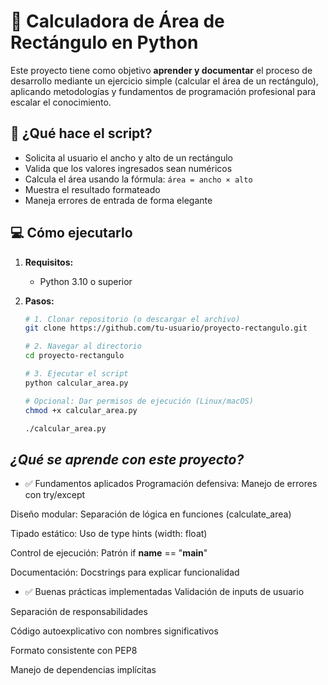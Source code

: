 # 📐 Calculadora de Área de Rectángulo en Python

Este proyecto tiene como objetivo **aprender y documentar** el proceso de desarrollo mediante un ejercicio simple (calcular el área de un rectángulo), aplicando metodologías y fundamentos de programación profesional para escalar el conocimiento.

## 🚀 ¿Qué hace el script?

- Solicita al usuario el ancho y alto de un rectángulo
- Valida que los valores ingresados sean numéricos
- Calcula el área usando la fórmula: `área = ancho × alto`
- Muestra el resultado formateado
- Maneja errores de entrada de forma elegante

## 💻 Cómo ejecutarlo

1. **Requisitos:**

   - Python 3.10 o superior

2. **Pasos:**

   ```bash
   # 1. Clonar repositorio (o descargar el archivo)
   git clone https://github.com/tu-usuario/proyecto-rectangulo.git

   # 2. Navegar al directorio
   cd proyecto-rectangulo

   # 3. Ejecutar el script
   python calcular_area.py

   # Opcional: Dar permisos de ejecución (Linux/macOS)
   chmod +x calcular_area.py

   ./calcular_area.py
   ```

## _¿Qué se aprende con este proyecto?_

- ✅ Fundamentos aplicados
  Programación defensiva: Manejo de errores con try/except

Diseño modular: Separación de lógica en funciones (calculate_area)

Tipado estático: Uso de type hints (width: float)

Control de ejecución: Patrón if **name** == "**main**"

Documentación: Docstrings para explicar funcionalidad

- ✅ Buenas prácticas implementadas
  Validación de inputs de usuario

Separación de responsabilidades

Código autoexplicativo con nombres significativos

Formato consistente con PEP8

Manejo de dependencias implícitas
